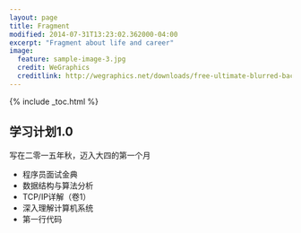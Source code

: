 ```yaml
---
layout: page
title: Fragment
modified: 2014-07-31T13:23:02.362000-04:00
excerpt: "Fragment about life and career"
image:
  feature: sample-image-3.jpg
  credit: WeGraphics
  creditlink: http://wegraphics.net/downloads/free-ultimate-blurred-background-pack/
---
```


{% include _toc.html %}



## 学习计划1.0


写在二零一五年秋，迈入大四的第一个月

* 程序员面试金典
* 数据结构与算法分析
* TCP/IP详解（卷1）
* 深入理解计算机系统
* 第一行代码






